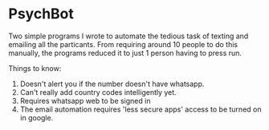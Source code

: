 # PsychBot
Two simple programs I wrote to automate the tedious task of texting and emailing all the particants. 
From requiring around 10 people to do this manually, the programs reduced it to just 1 person having to press run.

Things to know:
1. Doesn't alert you if the number doesn't have whatsapp.
2. Can't really add country codes intelligently yet.
3. Requires whatsapp web to be signed in
4. The email automation requires 'less secure apps' access to be turned on in google.

